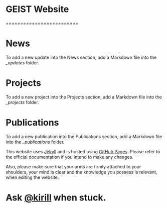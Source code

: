 # GEIST Website
=========================
# News
To add a new update into the News section,
add a Markdown file into the *_updates* folder.

# Projects
To add a new project into the Projects section,
add a Markdown file into the *_projects* folder.

# Publications
To add a new publication into the Publications section,
add a Markdown file into the *_publications* folder.

This website uses [Jekyll](https://jekyllrb.com) and is hosted using [GitHub Pages](https://pages.github.com). 
Please refer to the official documentation if you intend to make any changes.

Also, please make sure that your arms are firmly attached to your shoulders, your mind is clear and the knowledge you possess is relevant, when editing the website.

Ask [@kirill](https://geist-hq.slack.com/messages/D3B4S9C2V/team/U3B3VTAU8/) when stuck.
=========
